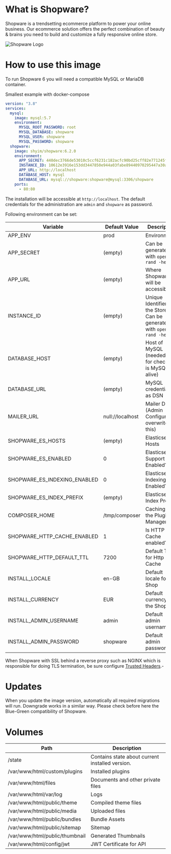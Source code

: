 # What is Shopware?

Shopware is a trendsetting ecommerce platform to power your online business. Our ecommerce solution offers the perfect combination of beauty & brains you need to build and customize a fully responsive online store.

![Shopware Logo](https://assets.shopware.com/media/logos/shopware_logo_blue.svg)


# How to use this image

To run Shopware 6 you will need a compatible MySQL or MariaDB container.

Smallest example with docker-compose

```yaml
version: "3.8"
services:
  mysql:
    image: mysql:5.7
    environment:
      MYSQL_ROOT_PASSWORD: root
      MYSQL_DATABASE: shopware
      MYSQL_USER: shopware
      MYSQL_PASSWORD: shopware
  shopware:
    image: shyim/shopware:6.2.0
    environment:
      APP_SECRET: 440dec3766de53010c5ccf6231c182acfc90bd25cff82e771245f736fd276518
      INSTANCE_ID: 10612e3916e153dd3447850e944a03fabe89440970295447a30a75b151bd844e
      APP_URL: http://localhost
      DATABASE_HOST: mysql
      DATABASE_URL: mysql://shopware:shopware@mysql:3306/shopware
    ports:
      - 80:80
```

The installation will be accessible at `http://localhost`. The default credentials for the administration are `admin` and `shopware` as password.

Following environment can be set:

| Variable                     | Default Value    | Description                                            |
|------------------------------|------------------|--------------------------------------------------------|
| APP_ENV                      | prod             | Environment                                            |
| APP_SECRET                   | (empty)          | Can be generated with `openssl rand -hex 32`           |
| APP_URL                      | (empty)          | Where Shopware will be accessible                      |
| INSTANCE_ID                  | (empty)          | Unique Identifier for the Store: Can be generated with `openssl rand -hex 32`                        |
| DATABASE_HOST                | (empty)          | Host of MySQL (needed for for checking is MySQL alive) |
| DATABASE_URL                 | (empty)          | MySQL credentials as DSN                               |
| MAILER_URL                   | null://localhost | Mailer DSN (Admin Configuration overwrites this)       |
| SHOPWARE_ES_HOSTS            | (empty)          | Elasticsearch Hosts                                    |
| SHOPWARE_ES_ENABLED          | 0                | Elasticsearch Support Enabled?                         |
| SHOPWARE_ES_INDEXING_ENABLED | 0                | Elasticsearch Indexing Enabled?                        |
| SHOPWARE_ES_INDEX_PREFIX     | (empty)          | Elasticsearch Index Prefix                             |
| COMPOSER_HOME                | /tmp/composer    | Caching for the Plugin Manager                         |
| SHOPWARE_HTTP_CACHE_ENABLED  | 1                | Is HTTP Cache enabled?                                 |
| SHOPWARE_HTTP_DEFAULT_TTL    | 7200             | Default TTL for Http Cache                             |
| INSTALL_LOCALE               | en-GB            | Default locale for the Shop                            |
| INSTALL_CURRENCY             | EUR              | Default currency for the Shop                          |
| INSTALL_ADMIN_USERNAME       | admin            | Default admin username                                 |
| INSTALL_ADMIN_PASSWORD       | shopware         | Default admin password                                 |

When Shopware with SSL behind a reverse proxy such as NGINX which is responsible for doing TLS termination, be sure configure [Trusted Headers](https://symfony.com/doc/current/deployment/proxies.html).-

# Updates

When you update the image version, automatically all required migrations will run. Downgrade works in a similar way. Please check before here the Blue-Green compatibility of Shopware.

# Volumes

| Path                           | Description                                     |
|--------------------------------|-------------------------------------------------|
| /state                         | Contains state about current installed version. |
| /var/www/html/custom/plugins   | Installed plugins                               |
| /var/www/html/files            | Documents and other private files               |
| /var/www/html/var/log          | Logs                                            |
| /var/www/html/public/theme     | Compiled theme files                            |
| /var/www/html/public/media     | Uploaded files                                  |
| /var/www/html/public/bundles   | Bundle Assets                                   |
| /var/www/html/public/sitemap   | Sitemap                                         |
| /var/www/html/public/thumbnail | Generated Thumbnails                            |
| /var/www/html/config/jwt       | JWT Certificate for API                         |